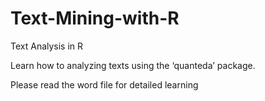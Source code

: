 # Text-Mining-with-R

Text Analysis in R

Learn how to analyzing texts using the ‘quanteda’ package.

Please read the word file for detailed learning
